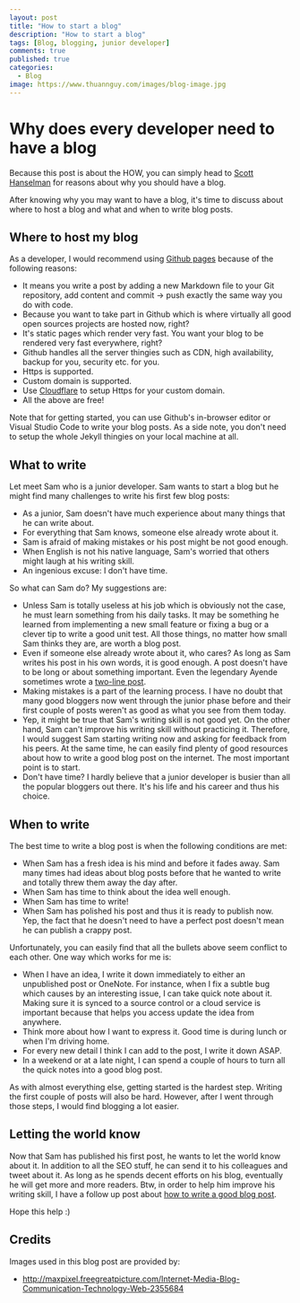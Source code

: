 ```yaml
---
layout: post
title: "How to start a blog"
description: "How to start a blog"
tags: [Blog, blogging, junior developer]
comments: true
published: true
categories:
  - Blog
image: https://www.thuannguy.com/images/blog-image.jpg
---
```

# Why does every developer need to have a blog

Because this post is about the HOW, you can simply head to [Scott Hanselman](https://www.hanselman.com/blog/YourWordsAreWasted.aspx) for reasons about why you should have a blog.

After knowing why you may want to have a blog, it's time to discuss about where to host a blog and what and when to write blog posts.

## Where to host my blog

As a developer, I would recommend using [Github pages](https://pages.github.com/) because of the following reasons:

- It means you write a post by adding a new Markdown file to your Git repository, add content and commit -> push exactly the same way you do with code.
- Because you want to take part in Github which is where virtually all good open sources projects are hosted now, right?  
- It's static pages which render very fast. You want your blog to be rendered very fast everywhere, right?
- Github handles all the server thingies such as CDN, high availability, backup for you, security etc. for you.
- Https is supported.
- Custom domain is supported.
- Use [Cloudflare](https://cloudflare.com/) to setup Https for your custom domain.
- All the above are free!

Note that for getting started, you can use Github's in-browser editor or Visual Studio Code to write your blog posts. As a side note, you don't need to setup the whole Jekyll thingies on your local machine at all.

## What to write

Let meet Sam who is a junior developer. Sam wants to start a blog but he might find many challenges to write his first few blog posts:

- As a junior, Sam doesn't have much experience about many things that he can write about.
- For everything that Sam knows, someone else already wrote about it.
- Sam is afraid of making mistakes or his post might be not good enough.
- When English is not his native language, Sam's worried that others might laugh at his writing skill.
- An ingenious excuse: I don't have time.

So what can Sam do? My suggestions are:

- Unless Sam is totally useless at his job which is obviously not the case, he must learn something from his daily tasks. It may be something he learned from implementing a new small feature or fixing a bug or a clever tip to write a good unit test. All those things, no matter how small Sam thinks they are, are worth a blog post.
- Even if someone else already wrote about it, who cares? As long as Sam writes his post in his own words, it is good enough. A post doesn't have to be long or about something important. Even the legendary Ayende sometimes wrote a [two-line post](https://ayende.com/blog/10/thunderbird-ie).
- Making mistakes is a part of the learning process. I have no doubt that many good bloggers now went through the junior phase before and their first couple of posts weren't as good as what you see from them today.
- Yep, it might be true that Sam's writing skill is not good yet. On the other hand, Sam can't improve his writing skill without practicing it. Therefore, I would suggest Sam starting writing now and asking for feedback from his peers. At the same time, he can easily find plenty of good resources about how to write a good blog post on the internet. The most important point is to start.
- Don't have time? I hardly believe that a junior developer is busier than all the popular bloggers out there. It's his life and his career and thus his choice.

## When to write

The best time to write a blog post is when the following conditions are met:

- When Sam has a fresh idea is his mind and before it fades away. Sam many times had ideas about blog posts before that he wanted to write and totally threw them away the day after.
- When Sam has time to think about the idea well enough.
- When Sam has time to write!
- When Sam has polished his post and thus it is ready to publish now. Yep, the fact that he doesn't need to have a perfect post doesn't mean he can publish a crappy post.

Unfortunately, you can easily find that all the bullets above seem conflict to each other. One way which works for me is:

- When I have an idea, I write it down immediately to either an unpublished post or OneNote. For instance, when I fix a subtle bug which causes by an interesting issue, I can take quick note about it. Making sure it is synced to a source control or a cloud service is important because that helps you access update the idea from anywhere.
- Think more about how I want to express it. Good time is during lunch or when I'm driving home.
- For every new detail I think I can add to the post, I write it down ASAP.
- In a weekend or at a late night, I can spend a couple of hours to turn all the quick notes into a good blog post.

As with almost everything else, getting started is the hardest step. Writing the first couple of posts will also be hard. However, after I went through those steps, I would find blogging a lot easier.

## Letting the world know

Now that Sam has published his first post, he wants to let the world know about it. In addition to all the SEO stuff, he can send it to his colleagues and tweet about it. As long as he spends decent efforts on his blog, eventually he will get more and more readers. Btw, in order to help him improve his writing skill, I have a follow up post about [how to write a good blog post](https://www.thuannguy.com/blog/2017/09/12/a-blog-post-about-blog-post).

Hope this help :)

## Credits

Images used in this blog post are provided by:

- http://maxpixel.freegreatpicture.com/Internet-Media-Blog-Communication-Technology-Web-2355684
